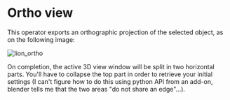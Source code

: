 # Ortho view

This operator exports an orthographic projection of the selected object, as on the following image:

![lion_ortho](https://user-images.githubusercontent.com/37718992/46110736-e72d2580-c1e4-11e8-95cd-af5fba1ef1f0.jpg)

On completion, the active 3D view window will be split in two horizontal parts. You'll have to collapse the top part in order to retrieve your initial settings (I can't figure how to do this using python API from an add-on, blender tells me that the two areas "do not share an edge"...).
